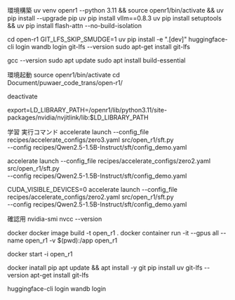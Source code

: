 環境構築
uv venv openr1 --python 3.11 && source openr1/bin/activate && uv pip install --upgrade pip
uv pip install vllm==0.8.3
uv pip install setuptools && uv pip install flash-attn --no-build-isolation

cd open-r1
GIT_LFS_SKIP_SMUDGE=1 uv pip install -e ".[dev]"
huggingface-cli login
wandb login
git-lfs --version
sudo apt-get install git-lfs

gcc --version
sudo apt update
sudo apt install build-essential


環境起動
source openr1/bin/activate
cd Document/puwaer_code_trans/open-r1/

deactivate

export=LD_LIBRARY_PATH=/openr1/lib/python3.11/site-packages/nvidia/nvjitlink/lib:$LD_LIBRARY_PATH



学習 実行コマンド
accelerate launch --config_file recipes/accelerate_configs/zero3.yaml src/open_r1/sft.py \
    --config recipes/Qwen2.5-1.5B-Instruct/sft/config_demo.yaml

accelerate launch --config_file recipes/accelerate_configs/zero2.yaml src/open_r1/sft.py \
    --config recipes/Qwen2.5-1.5B-Instruct/sft/config_demo.yaml

CUDA_VISIBLE_DEVICES=0 accelerate launch --config_file recipes/accelerate_configs/zero2.yaml src/open_r1/sft.py \
    --config recipes/Qwen2.5-1.5B-Instruct/sft/config_demo.yaml




確認用
nvidia-smi
nvcc --version




docker
docker image build -t open_r1 .
docker container run -it --gpus all --name open_r1 -v $(pwd):/app open_r1

docker start -i open_r1



docker inatall pip 
apt update && apt install -y git
pip install uv
git-lfs --version
apt-get install git-lfs

huggingface-cli login
wandb login